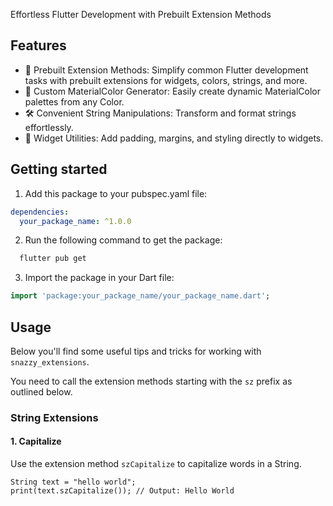 <!--
This README describes the package. If you publish this package to pub.dev,
this README's contents appear on the landing page for your package.

For information about how to write a good package README, see the guide for
[writing package pages](https://dart.dev/guides/libraries/writing-package-pages).

For general information about developing packages, see the Dart guide for
[creating packages](https://dart.dev/guides/libraries/create-library-packages)
and the Flutter guide for
[developing packages and plugins](https://flutter.dev/developing-packages).
-->

Effortless Flutter Development with Prebuilt Extension Methods

## Features

* 🚀 Prebuilt Extension Methods: Simplify common Flutter development tasks with prebuilt extensions for widgets, colors, strings, and more.
* 🎨 Custom MaterialColor Generator: Easily create dynamic MaterialColor palettes from any Color.
* 🛠 Convenient String Manipulations: Transform and format strings effortlessly.
* 📏 Widget Utilities: Add padding, margins, and styling directly to widgets.


## Getting started

1. Add this package to your pubspec.yaml file:
```yaml
dependencies:
  your_package_name: ^1.0.0
```
2. Run the following command to get the package:
```bash
  flutter pub get
```

3. Import the package in your Dart file:
```dart
import 'package:your_package_name/your_package_name.dart';
```

## Usage

Below you'll find some useful tips and tricks for working with `snazzy_extensions`.

You need to call the extension methods starting with the `sz` prefix as outlined below.

### String Extensions
#### 1. Capitalize
Use the extension method `szCapitalize` to capitalize words in a String.

```
String text = "hello world";
print(text.szCapitalize()); // Output: Hello World
```


